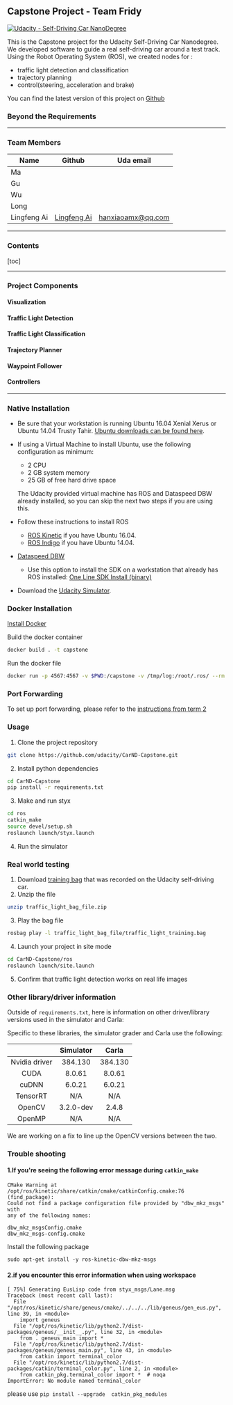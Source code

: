 ## Capstone Project - Team Fridy 
[![Udacity - Self-Driving Car NanoDegree](https://s3.amazonaws.com/udacity-sdc/github/shield-carnd.svg)](http://www.udacity.com/drive)

This is the Capstone project for the Udacity Self-Driving Car Nanodegree.
We developed software to guide a real self-driving car around a test track.
Using the Robot Operating System (ROS), we created nodes for :
- traffic light detection and classification
- trajectory planning
- control(steering, acceleration and brake)


You can find the latest version of this project on
[Github](https://github.com/marshallma21/CarND-Capstone-Friday.git)



### Beyond the Requirements

---

### Team Members

| Name | Github  | Uda email |
| --- | --- | --- |
| Ma |  |  |
|Gu|  |  |
|Wu|  |  |
|Long|  |  |
| Lingfeng Ai |  [Lingfeng Ai](https://github.com/hanxiaomax)  |  hanxiaoamx@qq.com |

---

### Contents
[toc]

---

### Project Components



#### Visualization
#### Traffic Light Detection
#### Traffic Light Classification
#### Trajectory Planner
#### Waypoint Follower
#### Controllers


-------------

### Native Installation

* Be sure that your workstation is running Ubuntu 16.04 Xenial Xerus or Ubuntu 14.04 Trusty Tahir. [Ubuntu downloads can be found here](https://www.ubuntu.com/download/desktop).
* If using a Virtual Machine to install Ubuntu, use the following configuration as minimum:
  * 2 CPU
  * 2 GB system memory
  * 25 GB of free hard drive space

  The Udacity provided virtual machine has ROS and Dataspeed DBW already installed, so you can skip the next two steps if you are using this.

* Follow these instructions to install ROS
  * [ROS Kinetic](http://wiki.ros.org/kinetic/Installation/Ubuntu) if you have Ubuntu 16.04.
  * [ROS Indigo](http://wiki.ros.org/indigo/Installation/Ubuntu) if you have Ubuntu 14.04.
* [Dataspeed DBW](https://bitbucket.org/DataspeedInc/dbw_mkz_ros)
  * Use this option to install the SDK on a workstation that already has ROS installed: [One Line SDK Install (binary)](https://bitbucket.org/DataspeedInc/dbw_mkz_ros/src/81e63fcc335d7b64139d7482017d6a97b405e250/ROS_SETUP.md?fileviewer=file-view-default)
* Download the [Udacity Simulator](https://github.com/udacity/CarND-Capstone/releases).

### Docker Installation
[Install Docker](https://docs.docker.com/engine/installation/)

Build the docker container
```bash
docker build . -t capstone
```

Run the docker file
```bash
docker run -p 4567:4567 -v $PWD:/capstone -v /tmp/log:/root/.ros/ --rm -it capstone
```

### Port Forwarding
To set up port forwarding, please refer to the [instructions from term 2](https://classroom.udacity.com/nanodegrees/nd013/parts/40f38239-66b6-46ec-ae68-03afd8a601c8/modules/0949fca6-b379-42af-a919-ee50aa304e6a/lessons/f758c44c-5e40-4e01-93b5-1a82aa4e044f/concepts/16cf4a78-4fc7-49e1-8621-3450ca938b77)

### Usage

1. Clone the project repository
```bash
git clone https://github.com/udacity/CarND-Capstone.git
```

2. Install python dependencies
```bash
cd CarND-Capstone
pip install -r requirements.txt
```
3. Make and run styx
```bash
cd ros
catkin_make
source devel/setup.sh
roslaunch launch/styx.launch
```
4. Run the simulator

### Real world testing
1. Download [training bag](https://s3-us-west-1.amazonaws.com/udacity-selfdrivingcar/traffic_light_bag_file.zip) that was recorded on the Udacity self-driving car.
2. Unzip the file
```bash
unzip traffic_light_bag_file.zip
```
3. Play the bag file
```bash
rosbag play -l traffic_light_bag_file/traffic_light_training.bag
```
4. Launch your project in site mode
```bash
cd CarND-Capstone/ros
roslaunch launch/site.launch
```
5. Confirm that traffic light detection works on real life images

### Other library/driver information
Outside of `requirements.txt`, here is information on other driver/library versions used in the simulator and Carla:

Specific to these libraries, the simulator grader and Carla use the following:

|        | Simulator | Carla  |
| :-----------: |:-------------:| :-----:|
| Nvidia driver | 384.130 | 384.130 |
| CUDA | 8.0.61 | 8.0.61 |
| cuDNN | 6.0.21 | 6.0.21 |
| TensorRT | N/A | N/A |
| OpenCV | 3.2.0-dev | 2.4.8 |
| OpenMP | N/A | N/A |

We are working on a fix to line up the OpenCV versions between the two.

### Trouble shooting 
#### 1.If you're seeing the following error message during `catkin_make`

```
CMake Warning at /opt/ros/kinetic/share/catkin/cmake/catkinConfig.cmake:76 (find_package):
Could not find a package configuration file provided by "dbw_mkz_msgs" with
any of the following names:

dbw_mkz_msgsConfig.cmake
dbw_mkz_msgs-config.cmake

```

Install the following package

```
sudo apt-get install -y ros-kinetic-dbw-mkz-msgs
```

#### 2.if you encounter this error information when using workspace
```
[ 75%] Generating EusLisp code from styx_msgs/Lane.msg
Traceback (most recent call last):
  File "/opt/ros/kinetic/share/geneus/cmake/../../../lib/geneus/gen_eus.py", line 39, in <module>
    import geneus
  File "/opt/ros/kinetic/lib/python2.7/dist-packages/geneus/__init__.py", line 32, in <module>
    from . geneus_main import *
  File "/opt/ros/kinetic/lib/python2.7/dist-packages/geneus/geneus_main.py", line 43, in <module>
    from catkin import terminal_color
  File "/opt/ros/kinetic/lib/python2.7/dist-packages/catkin/terminal_color.py", line 2, in <module>
    from catkin_pkg.terminal_color import *  # noqa
ImportError: No module named terminal_color
``` 
please use `pip install --upgrade  catkin_pkg_modules`
